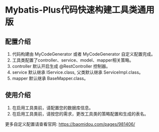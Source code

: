 # Mybatis-Plus代码快速构建工具类通用版

## 配置介绍
1. 代码构建由 MyCodeGenerator 或者 MyCodeGenerator 自定义配置完成。
3. 工具类配置了controller、service、model、mapper相关策略。
4. controller 默认开启生成 @RestController 控制器。
5. service 默认继承 IService.class, 父类默认继承 ServiceImpl.class。
6. mapper 默认继承 BaseMapper.class。

## 使用介绍
1. 在启用工具类前，请配置您的数据库信息。
2. 在启用工具类前，请按您的需求，更改工具类的策略配置和生成的表名。

更多自定义配置请查看官网: https://baomidou.com/pages/981406/


